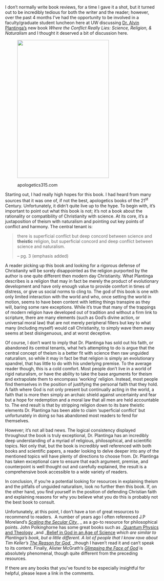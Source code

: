 I don&#8217;t normally write book reviews, for a time I gave it a shot, but it turned out to be incredibly tedious for both the writer and the reader; however, over the past 4 months I&#8217;ve had the opportunity to be involved in a faculty/graduate student luncheon here at UW discussing <a title="Alvin Plantinga" href="http://en.wikipedia.org/wiki/Alvin_Plantinga" target="_blank">Dr. Alvin Plantinga&#8217;s</a> new book _Where the Conflict Really Lies: Science, Religion, & Naturalism_ and I thought it deserved a bit of discussion here.

<figure style="width: 300px" class="wp-caption alignnone">

[<img class="  " alt="" src="https://3.bp.blogspot.com/-2RIidhenA28/T0YhTOGGLZI/AAAAAAAAH-Q/CexBYZl_avw/s1600/where+the+conflict+really+lies.jpeg" width="300" height="451" />][1]<figcaption class="wp-caption-text">apologetics315.com</figcaption></figure> 



Starting out, I had really high hopes for this book. I had heard from many sources that it was one of, if not the best, apologetics books of the 21<sup>st</sup> Century. Unfortunately, it didn’t quite live up to the hype. To begin with, it’s important to point out what this book is not; it’s not a book about the rationality or compatibility of Christianity with science. At its core, it’s a juxtaposition of theism with naturalism and pointing out key points of conflict and harmony. The central tenant is:



> there is superficial conflict but deep concord between science and **theistic** religion, but superficial concord and deep conflict between science and naturalism.
> 
> &#8211; pg. 3 (emphasis added)
> 
> 

A reader picking up this book and looking for a rigorous defense of Christianity will be sorely disappointed as the religion purported by the author is one quite different then modern day Christianity. What Plantinga describes is a religion that may in fact be merely the product of evolutionary development and have only enough value to provide comfort in times of distress, or give us social norms to cling to. The god of this book is one with only limited interaction with the world and who, once setting the world in motion, seems to have been content with letting things transpire as they will, baring some rare exceptions. While it’s true that many of the trappings of modern religion have developed out of tradition and without a firm link to scripture, there are many elements (such as God’s divine action, or universal moral law) that are not merely peripheral fillers but key to what many (including myself) would call Christianity, to simply wave them away seems at best disingenuous, and at worst deceptive.



Of course, I don’t want to imply that Dr. Plantinga has sold out his faith, or abandoned its central tenants, what he’s attempting to do is argue that the central concept of theism is a better fit with science then raw unguided naturalism, so while it may in fact be that religion is simply an evolutionary spandrel, that has little to do with his underlying premise. To the average reader though, this is a cold comfort. Most people don’t live in a world of rigid naturalism, or have the ability to take the base arguments for theism and extrapolate them to encompass ‘working’ religion. Instead, most people find themselves in the position of justifying the personal faith that they hold. A faith where God is not only present but continually acting in the world, a faith that is more then simply an archaic shield against uncertainty and fear but a hope for redemption and a moral law that all men are held accountable to. The end result is that by stripping religion down to its bare theistic elements Dr. Plantinga has been able to claim ‘superficial conflict’ but unfortunately in doing so has abandoned most readers to fend for themselves.



However; it’s not all bad news. The logical consistency displayed throughout the book is truly exceptional, Dr. Plantinga has an incredibly deep understanding of a myriad of religious, philosophical, and scientific topics. Not only that, but the book is incredibly well referenced with both books and scientific papers, a reader looking to delve deeper into any of the mentioned topics will have plenty of directions to choose from. Dr. Plantinga has taken exceptional care to ensure that each argument, premise, and counterpoint is well thought out and carefully explained, the result is a comprehensive book accessible to a wide variety of readers.



In conclusion, if you’re a potential looking for resources in explaining theism and the pitfalls of unguided naturalism, look no further then this book. If, on the other hand, you find yourself in the position of defending Christian faith and explaining reasons for why you believe what you do this is probably not the best book to consult.

Unfortunately, at this point, I don&#8217;t have a ton of great resources to recommend to readers.  A number of years ago I often referenced J.P Moreland&#8217;s <a title="Scaling the Secular City" href="http://www.amazon.com/Scaling-Secular-City-Defense-Christianity/dp/0801062225/ref&#61;sr_1_1?s&#61;books&#38;ie&#61;UTF8&#38;qid&#61;1365571257&#38;sr&#61;1-1" target="_blank"><em>Scaling the Secular City</em></a>_ _ as a go-to resource for philosophical points. John Polkinghorne has some great books such as _<a title="Quantum Physics and Theology" href="http://www.amazon.com/Quantum-Physics-Theology-Unexpected-Kinship/dp/0300138407/ref&#61;sr_1_sc_1?s&#61;books&#38;ie&#61;UTF8&#38;qid&#61;1365571360&#38;sr&#61;1-1-spell" target="_blank">Quantum Physics and Theology</a> _and _<a title="Belief in God in an Age of Science" href="http://www.amazon.com/Belief-Science-Polkinghorne-F-R-S-K-B-E/dp/0300099495/ref&#61;sr_1_1?s&#61;books&#38;ie&#61;UTF8&#38;qid&#61;1365571402&#38;sr&#61;1-1" target="_blank">Belief in God in an Age of Science</a> _which are similar to Plantinga&#8217;s book, but a little different. A lot of people that I know rave about Tim Keller&#8217;s <a title="The Reason for God" href="http://www.amazon.com/Reason-God-Belief-Age-Skepticism/dp/1594483493/ref&#61;sr_1_1?s&#61;books&#38;ie&#61;UTF8&#38;qid&#61;1365571451&#38;sr&#61;1-1" target="_blank"><em>The Reason for God</em></a>_, _though I haven&#8217;t read it and can&#8217;t speak to its content. Finally, Alister McGrath&#8217;s _<a title="Glimpsing the Face of God" href="http://www.amazon.com/Glimpsing-Face-God-Alister-McGrath/dp/0745951422/ref&#61;sr_1_1?s&#61;books&#38;ie&#61;UTF8&#38;qid&#61;1365571510&#38;sr&#61;1-1" target="_blank">Glimpsing the Face of God</a>_ is absolutely phenomenal, though quite different from the preceding resources.



If there are any books that you&#8217;ve found to be especially insightful for helpful, please leave a link in the comments.



[1]: http://www.amazon.com/gp/product/0199812098/ref&#61;s9_psimh_gw_p14_d0_i1?pf_rd_m&#61;ATVPDKIKX0DER&#38;pf_rd_s&#61;center-2&#38;pf_rd_r&#61;1EX4K1MVBMPP48MY8P1M&#38;pf_rd_t&#61;101&#38;pf_rd_p&#61;1389517282&#38;pf_rd_i&#61;507846